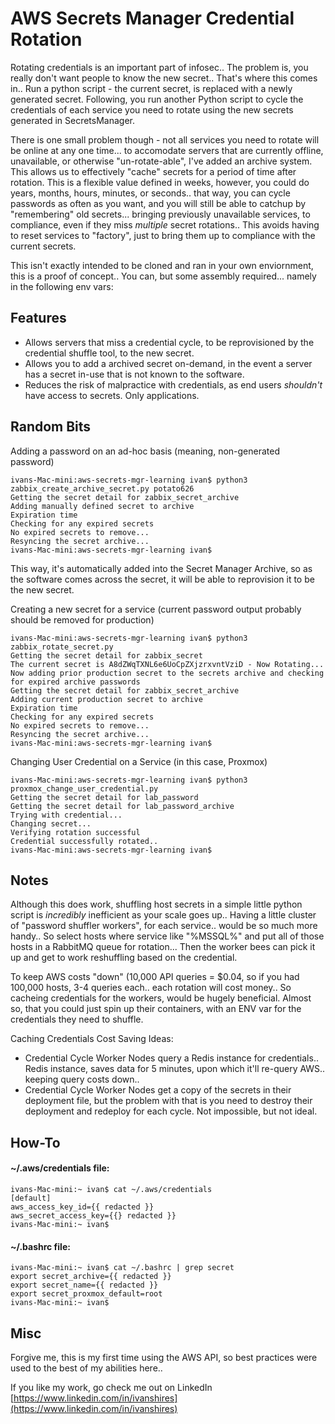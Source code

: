 # AWS Secrets Manager Credential Rotation
Rotating credentials is an important part of infosec.. The problem is, you really don't want people to know the new secret.. That's where this comes in.. Run a python script - the current secret, is replaced with a newly generated secret. Following, you run another Python script to cycle the credentials of each service you need to rotate using the new secrets generated in SecretsManager.

There is one small problem though - not all services you need to rotate will be online at any one time... to accomodate servers that are currently offline, unavailable, or otherwise "un-rotate-able", I've added an archive system. This allows us to effectively "cache" secrets for a period of time after rotation. This is a flexible value defined in weeks, however, you could do years, months, hours, minutes, or seconds.. that way, you can cycle passwords as often as you want, and you will still be able to catchup by "remembering" old secrets... bringing previously unavailable services, to compliance, even if they miss *multiple* secret rotations.. This avoids having to reset services to "factory", just to bring them up to compliance with the current secrets. 

This isn't exactly intended to be cloned and ran in your own enviornment, this is a proof of concept.. You can, but some assembly required... namely in the following env vars:

## Features
- Allows servers that miss a credential cycle, to be reprovisioned by the credential shuffle tool, to the new secret.
- Allows you to add a archived secret on-demand, in the event a server has a secret in-use that is not known to the software.
- Reduces the risk of malpractice with credentials, as end users *shouldn't* have access to secrets. Only applications.

## Random Bits
Adding a password on an ad-hoc basis (meaning, non-generated password)

    ivans-Mac-mini:aws-secrets-mgr-learning ivan$ python3 zabbix_create_archive_secret.py potato626
    Getting the secret detail for zabbix_secret_archive
    Adding manually defined secret to archive
    Expiration time
    Checking for any expired secrets
    No expired secrets to remove...
    Resyncing the secret archive...
    ivans-Mac-mini:aws-secrets-mgr-learning ivan$ 

This way, it's automatically added into the Secret Manager Archive, so as the software comes across the secret, it will be able to reprovision it to be the new secret.

Creating a new secret for a service (current password output probably should be removed for production)

    ivans-Mac-mini:aws-secrets-mgr-learning ivan$ python3 zabbix_rotate_secret.py 
    Getting the secret detail for zabbix_secret
    The current secret is A8dZWqTXNL6e6UoCpZXjzrxvntVziD - Now Rotating...
    Now adding prior production secret to the secrets archive and checking for expired archive passwords
    Getting the secret detail for zabbix_secret_archive
    Adding current production secret to archive
    Expiration time
    Checking for any expired secrets
    No expired secrets to remove...
    Resyncing the secret archive...
    ivans-Mac-mini:aws-secrets-mgr-learning ivan$ 

Changing User Credential on a Service (in this case, Proxmox)

    ivans-Mac-mini:aws-secrets-mgr-learning ivan$ python3 proxmox_change_user_credential.py 
    Getting the secret detail for lab_password
    Getting the secret detail for lab_password_archive
    Trying with credential...
    Changing secret...
    Verifying rotation successful
    Credential successfully rotated..
    ivans-Mac-mini:aws-secrets-mgr-learning ivan$ 

## Notes
Although this does work, shuffling host secrets in a simple little python script is *incredibly* inefficient as your scale goes up.. Having a little cluster of "password shuffler workers", for each service.. would be so much more handy.. So select hosts where service like "%MSSQL%" and put all of those hosts in a RabbitMQ queue for rotation... Then the worker bees can pick it up and get to work reshuffling based on the credential.

To keep AWS costs "down" (10,000 API queries = $0.04, so if you had 100,000 hosts, 3-4 queries each.. each rotation will cost money.. So cacheing credentials for the workers, would be hugely beneficial. Almost so, that you could just spin up their containers, with an ENV var for the credentials they need to shuffle.

Caching Credentials Cost Saving Ideas:
- Credential Cycle Worker Nodes query a Redis instance for credentials.. Redis instance, saves data for 5 minutes, upon which it'll re-query AWS.. keeping query costs down..
- Credential Cycle Worker Nodes get a copy of the secrets in their deployment file, but the problem with that is you need to destroy their deployment and redeploy for each cycle. Not impossible, but not ideal.


## How-To

#### ~/.aws/credentials file:

    ivans-Mac-mini:~ ivan$ cat ~/.aws/credentials 
    [default]
    aws_access_key_id={{ redacted }}
    aws_secret_access_key={{} redacted }}
    ivans-Mac-mini:~ ivan$ 

#### ~/.bashrc file:

    ivans-Mac-mini:~ ivan$ cat ~/.bashrc | grep secret
    export secret_archive={{ redacted }}
    export secret_name={{ redacted }}
    export secret_proxmox_default=root
    ivans-Mac-mini:~ ivan$ 

## Misc

Forgive me, this is my first time using the AWS API, so best practices were used to the best of my abilities here..

If you like my work, go check me out on LinkedIn
[https://www.linkedin.com/in/ivanshires](https://www.linkedin.com/in/ivanshires)
